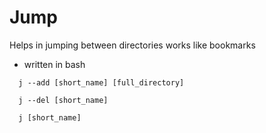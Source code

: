 # Jump

Helps in jumping between directories
works like bookmarks
* written in bash

```
  j --add [short_name] [full_directory]

  j --del [short_name]
  
  j [short_name]
